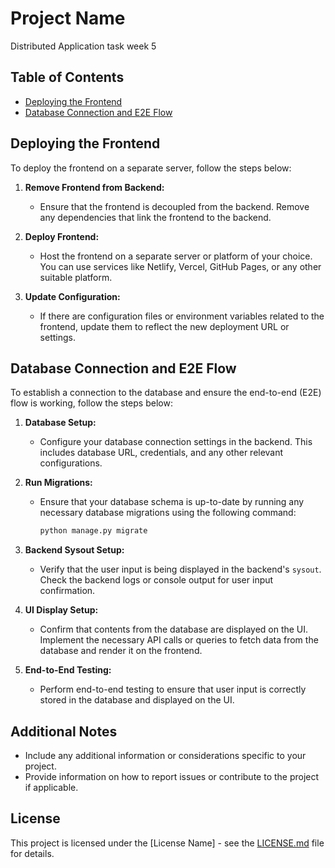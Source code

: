 # Project Name

Distributed Application task week 5

## Table of Contents

- [Deploying the Frontend](#deploying-the-frontend)
- [Database Connection and E2E Flow](#database-connection-and-e2e-flow)

## Deploying the Frontend

To deploy the frontend on a separate server, follow the steps below:

1. **Remove Frontend from Backend:**
   - Ensure that the frontend is decoupled from the backend. Remove any dependencies that link the frontend to the backend.

2. **Deploy Frontend:**
   - Host the frontend on a separate server or platform of your choice. You can use services like Netlify, Vercel, GitHub Pages, or any other suitable platform.

3. **Update Configuration:**
   - If there are configuration files or environment variables related to the frontend, update them to reflect the new deployment URL or settings.

## Database Connection and E2E Flow

To establish a connection to the database and ensure the end-to-end (E2E) flow is working, follow the steps below:

1. **Database Setup:**
   - Configure your database connection settings in the backend. This includes database URL, credentials, and any other relevant configurations.

2. **Run Migrations:**
   - Ensure that your database schema is up-to-date by running any necessary database migrations using the following command:
     ```bash
     python manage.py migrate
     ```

3. **Backend Sysout Setup:**
   - Verify that the user input is being displayed in the backend's `sysout`. Check the backend logs or console output for user input confirmation.

4. **UI Display Setup:**
   - Confirm that contents from the database are displayed on the UI. Implement the necessary API calls or queries to fetch data from the database and render it on the frontend.

5. **End-to-End Testing:**
   - Perform end-to-end testing to ensure that user input is correctly stored in the database and displayed on the UI.

## Additional Notes

- Include any additional information or considerations specific to your project.
- Provide information on how to report issues or contribute to the project if applicable.

## License

This project is licensed under the [License Name] - see the [LICENSE.md](LICENSE.md) file for details.
